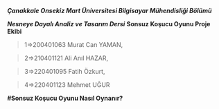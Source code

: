***Çanakkale Onsekiz Mart Üniversitesi Bilgisayar Mühendisliği Bölümü***

***Nesneye Dayalı Analiz ve Tasarım Dersi***
**Sonsuz Koşucu Oyunu Proje Ekibi**
>1=>200401063 Murat Can YAMAN,

>2=>210401121 Ali Anıl HAZAR,

>3=>220401095 Fatih Özkurt,

>4=>220401123 Mehmet UĞUR

**#Sonsuz Koşucu Oyunu Nasıl Oynanır?**
